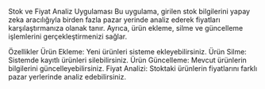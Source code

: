 Stok ve Fiyat Analiz Uygulaması
Bu uygulama, girilen stok bilgilerini yapay zeka aracılığıyla birden fazla pazar yerinde analiz ederek fiyatları karşılaştırmanıza olanak tanır. Ayrıca, ürün ekleme, silme ve güncelleme işlemlerini gerçekleştirmenizi sağlar.

Özellikler
Ürün Ekleme: Yeni ürünleri sisteme ekleyebilirsiniz.
Ürün Silme: Sistemde kayıtlı ürünleri silebilirsiniz.
Ürün Güncelleme: Mevcut ürünlerin bilgilerini güncelleyebilirsiniz.
Fiyat Analizi: Stoktaki ürünlerin fiyatlarını farklı pazar yerlerinde analiz edebilirsiniz.
